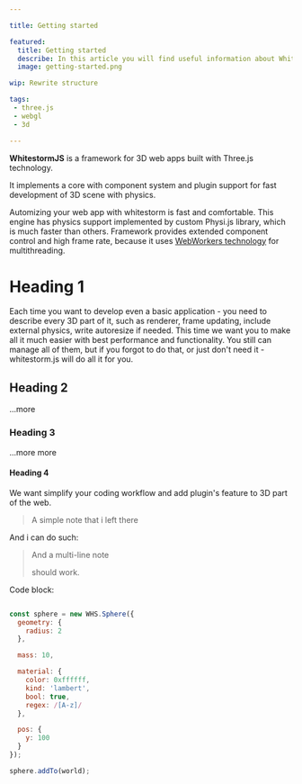 ```yaml
---

title: Getting started

featured:
  title: Getting started
  describe: In this article you will find useful information about WhitestormJS framework and it's usage.
  image: getting-started.png

wip: Rewrite structure

tags:
 - three.js
 - webgl
 - 3d

---
```


**WhitestormJS** is a framework for 3D web apps built with Three.js technology.

It implements a core with component system and plugin support for fast development of 3D scene with physics.

Automizing your web app with whitestorm is fast and comfortable. This engine has physics support implemented by custom Physi.js library, which is much faster than others. Framework provides extended component control and high frame rate, because it uses [WebWorkers technology](https://developer.mozilla.org/en-US/docs/Web/API/Web_Workers_API/Using_web_workers) for multithreading.

# Heading 1

Each time you want to develop even a basic application - you need to describe every 3D part of it, such as renderer, frame updating, include external physics, write autoresize if needed. This time we want you to make all it much easier with best performance and functionality. You still can manage all of them, but if you forgot to do that, or just don't need it - whitestorm.js will do all it for you.

## Heading 2

...more

### Heading 3

...more more

#### Heading 4

We want simplify your coding workflow and add plugin's feature to 3D part of the web.

> A simple note that i left there

And i can do such:

> And a multi-line note
>
> should work.

Code block:


```javascript

const sphere = new WHS.Sphere({
  geometry: {
    radius: 2
  },

  mass: 10,

  material: {
    color: 0xffffff,
    kind: 'lambert',
    bool: true,
    regex: /[A-z]/
  },

  pos: {
    y: 100
  }
});

sphere.addTo(world);

```
